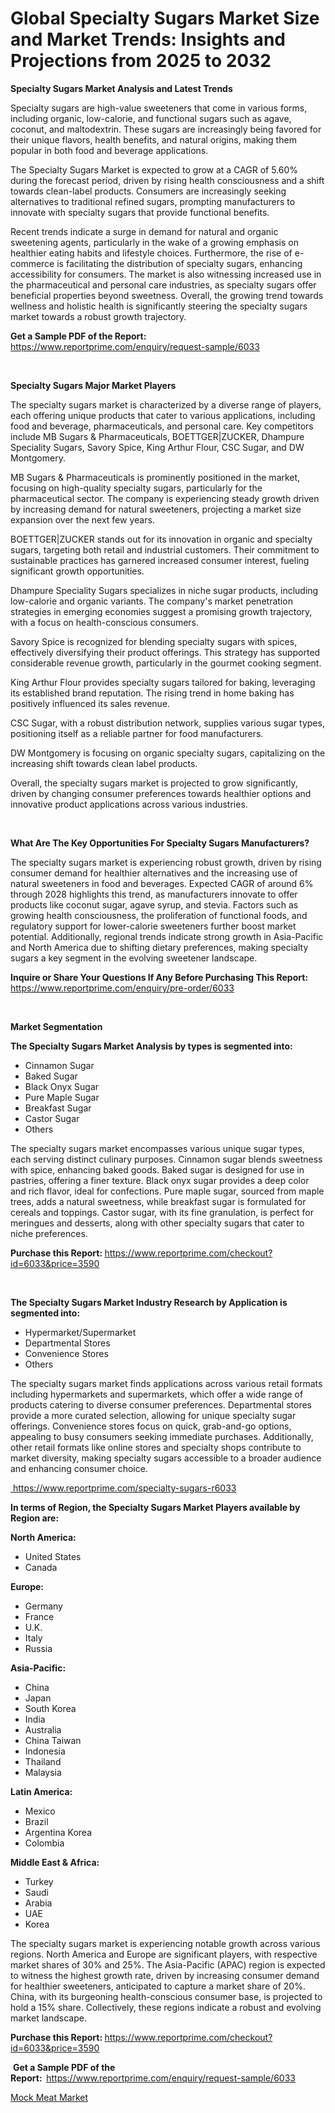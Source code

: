 <p><h1>Global Specialty Sugars Market Size and Market Trends: Insights and Projections from 2025 to 2032</h1></p><p><strong>Specialty Sugars Market Analysis and Latest Trends</strong></p>
<p><p>Specialty sugars are high-value sweeteners that come in various forms, including organic, low-calorie, and functional sugars such as agave, coconut, and maltodextrin. These sugars are increasingly being favored for their unique flavors, health benefits, and natural origins, making them popular in both food and beverage applications. </p><p>The Specialty Sugars Market is expected to grow at a CAGR of 5.60% during the forecast period, driven by rising health consciousness and a shift towards clean-label products. Consumers are increasingly seeking alternatives to traditional refined sugars, prompting manufacturers to innovate with specialty sugars that provide functional benefits. </p><p>Recent trends indicate a surge in demand for natural and organic sweetening agents, particularly in the wake of a growing emphasis on healthier eating habits and lifestyle choices. Furthermore, the rise of e-commerce is facilitating the distribution of specialty sugars, enhancing accessibility for consumers. The market is also witnessing increased use in the pharmaceutical and personal care industries, as specialty sugars offer beneficial properties beyond sweetness. Overall, the growing trend towards wellness and holistic health is significantly steering the specialty sugars market towards a robust growth trajectory.</p></p>
<p><strong>Get a Sample PDF of the Report:&nbsp;</strong> <a href="https://www.reportprime.com/enquiry/request-sample/6033?utm_campaign=3491&utm_medium=2&utm_source=Github&utm_content=ia&utm_term=19032025&utm_id=specialty-sugars">https://www.reportprime.com/enquiry/request-sample/6033</a></p>
<p>&nbsp;</p>
<p><strong>Specialty Sugars Major Market Players</strong></p>
<p><p>The specialty sugars market is characterized by a diverse range of players, each offering unique products that cater to various applications, including food and beverage, pharmaceuticals, and personal care. Key competitors include MB Sugars & Pharmaceuticals, BOETTGER|ZUCKER, Dhampure Speciality Sugars, Savory Spice, King Arthur Flour, CSC Sugar, and DW Montgomery.</p><p>MB Sugars & Pharmaceuticals is prominently positioned in the market, focusing on high-quality specialty sugars, particularly for the pharmaceutical sector. The company is experiencing steady growth driven by increasing demand for natural sweeteners, projecting a market size expansion over the next few years.</p><p>BOETTGER|ZUCKER stands out for its innovation in organic and specialty sugars, targeting both retail and industrial customers. Their commitment to sustainable practices has garnered increased consumer interest, fueling significant growth opportunities.</p><p>Dhampure Speciality Sugars specializes in niche sugar products, including low-calorie and organic variants. The company's market penetration strategies in emerging economies suggest a promising growth trajectory, with a focus on health-conscious consumers.</p><p>Savory Spice is recognized for blending specialty sugars with spices, effectively diversifying their product offerings. This strategy has supported considerable revenue growth, particularly in the gourmet cooking segment.</p><p>King Arthur Flour provides specialty sugars tailored for baking, leveraging its established brand reputation. The rising trend in home baking has positively influenced its sales revenue.</p><p>CSC Sugar, with a robust distribution network, supplies various sugar types, positioning itself as a reliable partner for food manufacturers. </p><p>DW Montgomery is focusing on organic specialty sugars, capitalizing on the increasing shift towards clean label products. </p><p>Overall, the specialty sugars market is projected to grow significantly, driven by changing consumer preferences towards healthier options and innovative product applications across various industries.</p></p>
<p>&nbsp;</p>
<p><strong>What Are The Key Opportunities For Specialty Sugars Manufacturers?</strong></p>
<p><p>The specialty sugars market is experiencing robust growth, driven by rising consumer demand for healthier alternatives and the increasing use of natural sweeteners in food and beverages. Expected CAGR of around 6% through 2028 highlights this trend, as manufacturers innovate to offer products like coconut sugar, agave syrup, and stevia. Factors such as growing health consciousness, the proliferation of functional foods, and regulatory support for lower-calorie sweeteners further boost market potential. Additionally, regional trends indicate strong growth in Asia-Pacific and North America due to shifting dietary preferences, making specialty sugars a key segment in the evolving sweetener landscape.</p></p>
<p><strong>Inquire or Share Your Questions If Any Before Purchasing This Report:</strong> <a href="https://www.reportprime.com/enquiry/pre-order/6033?utm_campaign=3491&utm_medium=2&utm_source=Github&utm_content=ia&utm_term=19032025&utm_id=specialty-sugars">https://www.reportprime.com/enquiry/pre-order/6033</a></p>
<p>&nbsp;</p>
<p><strong>Market Segmentation</strong></p>
<p><strong>The Specialty Sugars Market Analysis by types is segmented into:</strong></p>
<p><ul><li>Cinnamon Sugar</li><li>Baked Sugar</li><li>Black Onyx Sugar</li><li>Pure Maple Sugar</li><li>Breakfast Sugar</li><li>Castor Sugar</li><li>Others</li></ul></p>
<p><p>The specialty sugars market encompasses various unique sugar types, each serving distinct culinary purposes. Cinnamon sugar blends sweetness with spice, enhancing baked goods. Baked sugar is designed for use in pastries, offering a finer texture. Black onyx sugar provides a deep color and rich flavor, ideal for confections. Pure maple sugar, sourced from maple trees, adds a natural sweetness, while breakfast sugar is formulated for cereals and toppings. Castor sugar, with its fine granulation, is perfect for meringues and desserts, along with other specialty sugars that cater to niche preferences.</p></p>
<p><strong>Purchase this Report:&nbsp;</strong><a href="https://www.reportprime.com/checkout?id=6033&price=3590&utm_campaign=3491&utm_medium=2&utm_source=Github&utm_content=ia&utm_term=19032025&utm_id=specialty-sugars">https://www.reportprime.com/checkout?id=6033&price=3590</a></p>
<p>&nbsp;</p>
<p><strong>The Specialty Sugars Market Industry Research by Application is segmented into:</strong></p>
<p><ul><li>Hypermarket/Supermarket</li><li>Departmental Stores</li><li>Convenience Stores</li><li>Others</li></ul></p>
<p><p>The specialty sugars market finds applications across various retail formats including hypermarkets and supermarkets, which offer a wide range of products catering to diverse consumer preferences. Departmental stores provide a more curated selection, allowing for unique specialty sugar offerings. Convenience stores focus on quick, grab-and-go options, appealing to busy consumers seeking immediate purchases. Additionally, other retail formats like online stores and specialty shops contribute to market diversity, making specialty sugars accessible to a broader audience and enhancing consumer choice.</p></p>
<p><a href="https://www.reportprime.com/specialty-sugars-r6033?utm_campaign=3491&utm_medium=2&utm_source=Github&utm_content=ia&utm_term=19032025&utm_id=specialty-sugars">&nbsp;https://www.reportprime.com/specialty-sugars-r6033</a></p>
<p><strong>In terms of Region, the Specialty Sugars Market Players available by Region are:</strong></p>
<p>
    <p> <strong> North America: </strong>
        <ul>
            <li>United States</li>
            <li>Canada</li>
        </ul>
        </p> 
    <p> <strong> Europe: </strong>
        <ul>
            <li>Germany</li>
            <li>France</li>
            <li>U.K.</li>
            <li>Italy</li>
            <li>Russia</li>
        </ul>
        </p> 
    <p> <strong> Asia-Pacific: </strong>
        <ul>
            <li>China</li>
            <li>Japan</li>
            <li>South Korea</li>
            <li>India</li>
            <li>Australia</li>
            <li>China Taiwan</li>
            <li>Indonesia</li>
            <li>Thailand</li>
            <li>Malaysia</li>
        </ul>
        </p> 
    <p> <strong> Latin America: </strong>
        <ul>
            <li>Mexico</li>
            <li>Brazil</li>
            <li>Argentina Korea</li>
            <li>Colombia</li>
        </ul>
        </p> 
    <p> <strong> Middle East & Africa: </strong>
        <ul>
            <li>Turkey</li>
            <li>Saudi</li>
            <li>Arabia</li>
            <li>UAE</li>
            <li>Korea</li>
        </ul>
    </p>
    </p>
<p><p>The specialty sugars market is experiencing notable growth across various regions. North America and Europe are significant players, with respective market shares of 30% and 25%. The Asia-Pacific (APAC) region is expected to witness the highest growth rate, driven by increasing consumer demand for healthier sweeteners, anticipated to capture a market share of 20%. China, with its burgeoning health-conscious consumer base, is projected to hold a 15% share. Collectively, these regions indicate a robust and evolving market landscape.</p></p>
<p><strong>Purchase this Report: </strong><a href="https://www.reportprime.com/checkout?id=6033&price=3590&utm_campaign=3491&utm_medium=2&utm_source=Github&utm_content=ia&utm_term=19032025&utm_id=specialty-sugars">https://www.reportprime.com/checkout?id=6033&price=3590</a></p>
<p>&nbsp;<strong>Get a Sample PDF of the Report:&nbsp;&nbsp;</strong><a href="https://www.reportprime.com/enquiry/request-sample/6033?utm_campaign=3491&utm_medium=2&utm_source=Github&utm_content=ia&utm_term=19032025&utm_id=specialty-sugars">https://www.reportprime.com/enquiry/request-sample/6033</a></p>
<p><strong></strong></p>
<p><p><a href="https://github.com/maseykokosq1/Market-Research-Report-List-1/blob/main/mock-meat-market.md?utm_campaign=3491&utm_medium=2&utm_source=Github&utm_content=ia&utm_term=19032025&utm_id=specialty-sugars">Mock Meat Market</a></p></p>